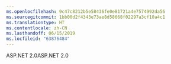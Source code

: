 ```yaml
---
ms.openlocfilehash: 9c47c8212b5e58436fe0e81721a4e7574992da56
ms.sourcegitcommit: 1bb00d2f4343e73ae8d58668f02297a3cf10a4c1
ms.translationtype: HT
ms.contentlocale: zh-CN
ms.lasthandoff: 06/15/2019
ms.locfileid: "63876484"
---
```

<span data-ttu-id="6355b-101">ASP.NET 2.0</span><span class="sxs-lookup"><span data-stu-id="6355b-101">ASP.NET 2.0</span></span>